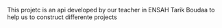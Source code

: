 This projetc is an api developed by our teacher in ENSAH Tarik Boudaa to help us to construct differente projects
